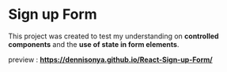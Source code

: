 # Sign up Form

  This project was created to test my understanding on **controlled components** and the **use of state in form elements**.
  
  preview : **https://dennisonya.github.io/React-Sign-up-Form/**

